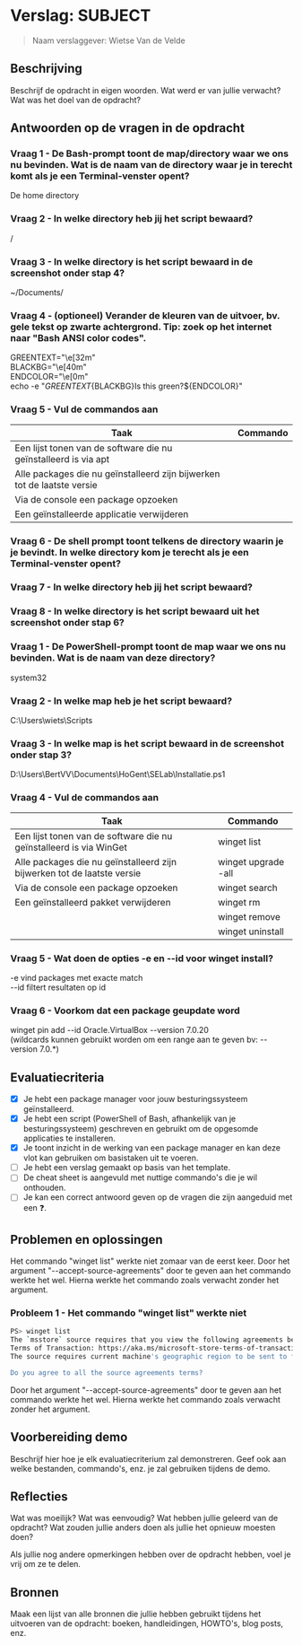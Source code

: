 # Verslag: SUBJECT

> Naam verslaggever: Wietse Van de Velde

## Beschrijving

Beschrijf de opdracht in eigen woorden. Wat werd er van jullie verwacht? Wat was het doel van de opdracht?

## Antwoorden op de vragen in de opdracht

### Vraag 1 - De Bash-prompt toont de map/directory waar we ons nu bevinden. Wat is de naam van de directory waar je in terecht komt als je een Terminal-venster opent?

De home directory

### Vraag 2 - In welke directory heb jij het script bewaard?

/

### Vraag 3 - In welke directory is het script bewaard in de screenshot onder stap 4?

~/Documents/

### Vraag 4 - (optioneel) Verander de kleuren van de uitvoer, bv. gele tekst op zwarte achtergrond. Tip: zoek op het internet naar "Bash ANSI color codes".

GREENTEXT="\e[32m"  
BLACKBG="\e[40m"  
ENDCOLOR="\e[0m"  
echo -e "${GREENTEXT}${BLACKBG}Is this green?${ENDCOLOR}"

### Vraag 5 - Vul de commandos aan

| **Taak**                                                                | **Commando** |
| ----------------------------------------------------------------------- | ------------ |
| Een lijst tonen van de software die nu geïnstalleerd is via apt         |              |
| Alle packages die nu geïnstalleerd zijn bijwerken tot de laatste versie |              |
| Via de console een package opzoeken                                     |              |
| Een geïnstalleerde applicatie verwijderen                               |              |

### Vraag 6 - De shell prompt toont telkens de directory waarin je je bevindt. In welke directory kom je terecht als je een Terminal-venster opent?

### Vraag 7 - In welke directory heb jij het script bewaard?

### Vraag 8 - In welke directory is het script bewaard uit het screenshot onder stap 6?

### Vraag 1 - De PowerShell-prompt toont de map waar we ons nu bevinden. Wat is de naam van deze directory?

system32

### Vraag 2 - In welke map heb je het script bewaard?

C:\Users\wiets\Scripts

### Vraag 3 - In welke map is het script bewaard in de screenshot onder stap 3?

D:\Users\BertVV\Documents\HoGent\SELab\Installatie.ps1

### Vraag 4 - Vul de commandos aan

| **Taak**                                                                | **Commando**        |
| ----------------------------------------------------------------------- | ------------------- |
| Een lijst tonen van de software die nu geïnstalleerd is via WinGet      | winget list         |
| Alle packages die nu geïnstalleerd zijn bijwerken tot de laatste versie | winget upgrade -all |
| Via de console een package opzoeken                                     | winget search       |
| Een geïnstalleerd pakket verwijderen                                    | winget rm           |
|                                                                         | winget remove       |
|                                                                         | winget uninstall    |

### Vraag 5 - Wat doen de opties -e en --id voor winget install?

-e vind packages met exacte match  
--id filtert resultaten op id

### Vraag 6 - Voorkom dat een package geupdate word

winget pin add --id Oracle.VirtualBox --version 7.0.20  
(wildcards kunnen gebruikt worden om een range aan te geven bv: --version 7.0.\*)

## Evaluatiecriteria

- [x] Je hebt een package manager voor jouw besturingssysteem geïnstalleerd.
- [x] Je hebt een script (PowerShell of Bash, afhankelijk van je besturingssysteem) geschreven en gebruikt om de opgesomde applicaties te installeren.
- [x] Je toont inzicht in de werking van een package manager en kan deze vlot kan gebruiken om basistaken uit te voeren.
- [ ] Je hebt een verslag gemaakt op basis van het template.
- [ ] De cheat sheet is aangevuld met nuttige commando's die je wil onthouden.
- [ ] Je kan een correct antwoord geven op de vragen die zijn aangeduid met een :question:.

## Problemen en oplossingen

Het commando "winget list" werkte niet zomaar van de eerst keer. Door het argument "--accept-source-agreements" door te geven aan het commando werkte het wel. Hierna werkte het commando zoals verwacht zonder het argument.

### Probleem 1 - Het commando "winget list" werkte niet

```bash
PS> winget list
The `msstore` source requires that you view the following agreements before using.
Terms of Transaction: https://aka.ms/microsoft-store-terms-of-transaction
The source requires current machine's geographic region to be sent to function properly.

Do you agree to all the source agreements terms?
```

Door het argument "--accept-source-agreements" door te geven aan het commando werkte het wel. Hierna werkte het commando zoals verwacht zonder het argument.

## Voorbereiding demo

Beschrijf hier hoe je elk evaluatiecriterium zal demonstreren. Geef ook aan welke bestanden, commando's, enz. je zal gebruiken tijdens de demo.

## Reflecties

Wat was moeilijk? Wat was eenvoudig? Wat hebben jullie geleerd van de opdracht? Wat zouden jullie anders doen als jullie het opnieuw moesten doen?

Als jullie nog andere opmerkingen hebben over de opdracht hebben, voel je vrij om ze te delen.

## Bronnen

Maak een lijst van alle bronnen die jullie hebben gebruikt tijdens het uitvoeren van de opdracht: boeken, handleidingen, HOWTO's, blog posts, enz.
